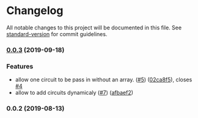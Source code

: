 # Changelog

All notable changes to this project will be documented in this file. See [standard-version](https://github.com/conventional-changelog/standard-version) for commit guidelines.

### [0.0.3](https://github.com/lholmquist/opossum-prometheus/compare/v0.0.2...v0.0.3) (2019-09-18)


### Features

* allow one circuit to be pass in without an array. ([#5](https://github.com/lholmquist/opossum-prometheus/issues/5)) ([02ca8f5](https://github.com/lholmquist/opossum-prometheus/commit/02ca8f5)), closes [#4](https://github.com/lholmquist/opossum-prometheus/issues/4)
* allow to add circuits dynamicaly ([#7](https://github.com/lholmquist/opossum-prometheus/issues/7)) ([afbaef2](https://github.com/lholmquist/opossum-prometheus/commit/afbaef2))

### 0.0.2 (2019-08-13)
